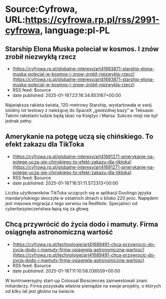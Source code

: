 # Source:Cyfrowa, URL:https://cyfrowa.rp.pl/rss/2991-cyfrowa, language:pl-PL

## Starship Elona Muska poleciał w kosmos. I znów zrobił niezwykłą rzecz
 - [https://cyfrowa.rp.pl/globalne-interesy/art41693871-starship-elona-muska-polecial-w-kosmos-i-znow-zrobil-niezwykla-rzecz](https://cyfrowa.rp.pl/globalne-interesy/art41693871-starship-elona-muska-polecial-w-kosmos-i-znow-zrobil-niezwykla-rzecz)
 - RSS feed: $source
 - date published: 2025-01-16T23:18:34.853167+00:00

Największa rakieta świata, 120-metrowy Starship, wystartowała w swój siódmy lot testowy z należącej do SpaceX „gwiezdnej bazy” w Teksasie. Takimi rakietami ludzie będą latać na Księżyc i Marsa. Sukces misji nie był jednak pełny.

## Amerykanie na potęgę uczą się chińskiego. To efekt zakazu dla TikToka
 - [https://cyfrowa.rp.pl/globalne-interesy/art41691271-amerykanie-na-potege-ucza-sie-chinskiego-to-efekt-zakazu-dla-tiktoka](https://cyfrowa.rp.pl/globalne-interesy/art41691271-amerykanie-na-potege-ucza-sie-chinskiego-to-efekt-zakazu-dla-tiktoka)
 - RSS feed: $source
 - date published: 2025-01-16T16:51:11.572313+00:00

Liczba użytkowników TikToka uczących się w aplikacji Duolingo języka mandaryńskiego skoczyła w ostatnich dniach o blisko 220 proc. Napędem jest masowa migracja z tego serwisu na RedNote. Specjaliści od cyberbezpieczeństwa łapią się za głowę.

## Chcą przywrócić do życia dodo i mamuty. Firma osiągnęła astronomiczną wartość
 - [https://cyfrowa.rp.pl/technologie/art41689491-chca-przywrocic-do-zycia-dodo-i-mamuty-firma-osiagnela-astronomiczna-wartosc](https://cyfrowa.rp.pl/technologie/art41689491-chca-przywrocic-do-zycia-dodo-i-mamuty-firma-osiagnela-astronomiczna-wartosc)
 - RSS feed: $source
 - date published: 2025-01-16T11:10:58.036559+00:00

W kontrowersyjny start-up Colossal Biosciences zainwestowali znani miliarderzy. Firma pozyskała właśnie pieniądze na swoje projekty, o których od kilku lat jest głośno na świecie.

